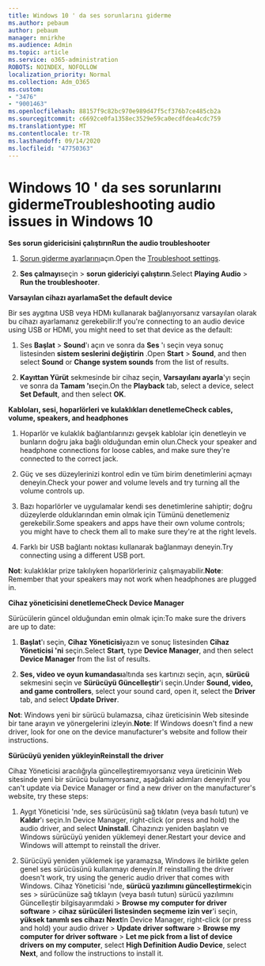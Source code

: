 ```yaml
---
title: Windows 10 ' da ses sorunlarını giderme
ms.author: pebaum
author: pebaum
manager: mnirkhe
ms.audience: Admin
ms.topic: article
ms.service: o365-administration
ROBOTS: NOINDEX, NOFOLLOW
localization_priority: Normal
ms.collection: Adm_O365
ms.custom:
- "3476"
- "9001463"
ms.openlocfilehash: 88157f9c82bc970e989d47f5cf376b7ce485cb2a
ms.sourcegitcommit: c6692ce0fa1358ec3529e59ca0ecdfdea4cdc759
ms.translationtype: MT
ms.contentlocale: tr-TR
ms.lasthandoff: 09/14/2020
ms.locfileid: "47750363"
---
```

# <a name="troubleshooting-audio-issues-in-windows-10"></a><span data-ttu-id="7b74b-102">Windows 10 ' da ses sorunlarını giderme</span><span class="sxs-lookup"><span data-stu-id="7b74b-102">Troubleshooting audio issues in Windows 10</span></span>

<span data-ttu-id="7b74b-103">**Ses sorun gidericisini çalıştırın**</span><span class="sxs-lookup"><span data-stu-id="7b74b-103">**Run the audio troubleshooter**</span></span>

1.  <span data-ttu-id="7b74b-104">[Sorun giderme ayarlarını](ms-settings:troubleshoot)açın.</span><span class="sxs-lookup"><span data-stu-id="7b74b-104">Open the [Troubleshoot settings](ms-settings:troubleshoot).</span></span>

2.  <span data-ttu-id="7b74b-105">**Ses çalmayı**seçin  >  **sorun gidericiyi çalıştırın**.</span><span class="sxs-lookup"><span data-stu-id="7b74b-105">Select **Playing Audio** > **Run the troubleshooter**.</span></span>

<span data-ttu-id="7b74b-106">**Varsayılan cihazı ayarlama**</span><span class="sxs-lookup"><span data-stu-id="7b74b-106">**Set the default device**</span></span>

<span data-ttu-id="7b74b-107">Bir ses aygıtına USB veya HDMı kullanarak bağlanıyorsanız varsayılan olarak bu cihazı ayarlamanız gerekebilir:</span><span class="sxs-lookup"><span data-stu-id="7b74b-107">If you're connecting to an audio device using USB or HDMI, you might need to set that device as the default:</span></span>

1. <span data-ttu-id="7b74b-108">Ses **Başlat**  >  **Sound**'ı açın ve sonra da **Ses** 'ı seçin veya sonuç listesinden **sistem seslerini değiştirin** .</span><span class="sxs-lookup"><span data-stu-id="7b74b-108">Open **Start** > **Sound**, and then select **Sound** or **Change system sounds** from the list of results.</span></span>

2.  <span data-ttu-id="7b74b-109">**Kayıttan Yürüt** sekmesinde bir cihaz seçin, **Varsayılanı ayarla**'yı seçin ve sonra da **Tamam 'ı**seçin.</span><span class="sxs-lookup"><span data-stu-id="7b74b-109">On the **Playback** tab, select a device, select **Set Default**, and then select **OK**.</span></span>

<span data-ttu-id="7b74b-110">**Kabloları, sesi, hoparlörleri ve kulaklıkları denetleme**</span><span class="sxs-lookup"><span data-stu-id="7b74b-110">**Check cables, volume, speakers, and headphones**</span></span>

1. <span data-ttu-id="7b74b-111">Hoparlör ve kulaklık bağlantılarınızı gevşek kablolar için denetleyin ve bunların doğru jaka bağlı olduğundan emin olun.</span><span class="sxs-lookup"><span data-stu-id="7b74b-111">Check your speaker and headphone connections for loose cables, and make sure they're connected to the correct jack.</span></span>

2. <span data-ttu-id="7b74b-112">Güç ve ses düzeylerinizi kontrol edin ve tüm birim denetimlerini açmayı deneyin.</span><span class="sxs-lookup"><span data-stu-id="7b74b-112">Check your power and volume levels and try turning all the volume controls up.</span></span>

3. <span data-ttu-id="7b74b-113">Bazı hoparlörler ve uygulamalar kendi ses denetimlerine sahiptir; doğru düzeylerde olduklarından emin olmak için Tümünü denetlemeniz gerekebilir.</span><span class="sxs-lookup"><span data-stu-id="7b74b-113">Some speakers and apps have their own volume controls; you might have to check them all to make sure they're at the right levels.</span></span>

4. <span data-ttu-id="7b74b-114">Farklı bir USB bağlantı noktası kullanarak bağlanmayı deneyin.</span><span class="sxs-lookup"><span data-stu-id="7b74b-114">Try connecting using a different USB port.</span></span>

<span data-ttu-id="7b74b-115">**Not**: kulaklıklar prize takılıyken hoparlörleriniz çalışmayabilir.</span><span class="sxs-lookup"><span data-stu-id="7b74b-115">**Note**: Remember that your speakers may not work when headphones are plugged in.</span></span>

<span data-ttu-id="7b74b-116">**Cihaz yöneticisini denetleme**</span><span class="sxs-lookup"><span data-stu-id="7b74b-116">**Check Device Manager**</span></span>

<span data-ttu-id="7b74b-117">Sürücülerin güncel olduğundan emin olmak için:</span><span class="sxs-lookup"><span data-stu-id="7b74b-117">To make sure the drivers are up to date:</span></span>

1. <span data-ttu-id="7b74b-118">**Başlat**'ı seçin, **Cihaz Yöneticisi**yazın ve sonuç listesinden **Cihaz Yöneticisi 'ni** seçin.</span><span class="sxs-lookup"><span data-stu-id="7b74b-118">Select **Start**, type **Device Manager**, and then select **Device Manager** from the list of results.</span></span>

2. <span data-ttu-id="7b74b-119">**Ses, video ve oyun kumandası**altında ses kartınızı seçin, açın, **sürücü** sekmesini seçin ve **Sürücüyü Güncelleştir**'i seçin.</span><span class="sxs-lookup"><span data-stu-id="7b74b-119">Under **Sound, video, and game controllers**, select your sound card, open it, select the **Driver** tab, and select **Update Driver**.</span></span>

<span data-ttu-id="7b74b-120">**Not**: Windows yeni bir sürücü bulamazsa, cihaz üreticisinin Web sitesinde bir tane arayın ve yönergelerini izleyin.</span><span class="sxs-lookup"><span data-stu-id="7b74b-120">**Note**: If Windows doesn't find a new driver, look for one on the device manufacturer's website and follow their instructions.</span></span>

<span data-ttu-id="7b74b-121">**Sürücüyü yeniden yükleyin**</span><span class="sxs-lookup"><span data-stu-id="7b74b-121">**Reinstall the driver**</span></span>

<span data-ttu-id="7b74b-122">Cihaz Yöneticisi aracılığıyla güncelleştiremıyorsanız veya üreticinin Web sitesinde yeni bir sürücü bulamıyorsanız, aşağıdaki adımları deneyin:</span><span class="sxs-lookup"><span data-stu-id="7b74b-122">If you can't update via Device Manager or find a new driver on the manufacturer's website, try these steps:</span></span>

1. <span data-ttu-id="7b74b-123">Aygıt Yöneticisi 'nde, ses sürücüsünü sağ tıklatın (veya basılı tutun) ve **Kaldır**'ı seçin.</span><span class="sxs-lookup"><span data-stu-id="7b74b-123">In Device Manager, right-click (or press and hold) the audio driver, and select **Uninstall**.</span></span> <span data-ttu-id="7b74b-124">Cihazınızı yeniden başlatın ve Windows sürücüyü yeniden yüklemeyi dener.</span><span class="sxs-lookup"><span data-stu-id="7b74b-124">Restart your device and Windows will attempt to reinstall the driver.</span></span>

2. <span data-ttu-id="7b74b-125">Sürücüyü yeniden yüklemek işe yaramazsa, Windows ile birlikte gelen genel ses sürücüsünü kullanmayı deneyin.</span><span class="sxs-lookup"><span data-stu-id="7b74b-125">If reinstalling the driver doesn't work, try using the generic audio driver that comes with Windows.</span></span> <span data-ttu-id="7b74b-126">Cihaz Yöneticisi 'nde, **sürücü yazılımını güncelleştirmek**için ses > sürücünüze sağ tıklayın (veya basılı tutun) sürücü yazılımını Güncelleştir bilgisayarımdaki  >  **Browse my computer for driver software**  >  **cihaz sürücüleri listesinden seçmeme izin ver**'i seçin, **yüksek tanımlı ses cihazı** **Next**</span><span class="sxs-lookup"><span data-stu-id="7b74b-126">In Device Manager, right-click (or press and hold) your audio driver > **Update driver software** > **Browse my computer for driver software** > **Let me pick from a list of device drivers on my computer**, select **High Definition Audio Device**, select **Next**, and follow the instructions to install it.</span></span>
